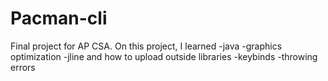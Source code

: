 Pacman-cli
==========

Final project for AP CSA. On this project, I learned
 -java
 -graphics optimization
 -jline and how to upload outside libraries
 -keybinds
 -throwing errors
